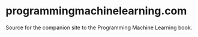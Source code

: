 # programmingmachinelearning.com
Source for the companion site to the Programming Machine Learning book.
